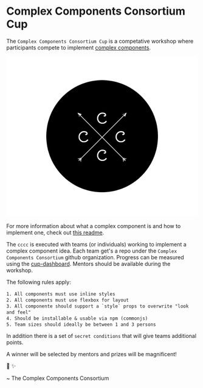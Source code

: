 # Complex Components Consortium Cup

The `Complex Components Consortium Cup` is a competative workshop where participants compete to implement [complex components](https://github.com/complex-components/consortium#complex-components).

![Logo](cccc-logo.png)

For more information about what a complex component is and how to implement one, check out [this readme](https://github.com/complex-components/consortium).

The `cccc` is executed with teams (or individuals) working to implement a complex component idea.
Each team get's a repo under the `Complex Components Consortium` github organization.
Progress can be measured using the [cup-dashboard](https://github.com/complex-components/cup-dashboard).
Mentors should be available during the workshop.

The following rules apply:

```
1. All components must use inline styles
2. All components must use flexbox for layout
3. All componente should support a `style` props to overwrite "look and feel"
4. Should be installable & usable via npm (commonjs)
5. Team sizes should ideally be between 1 and 3 persons
```

In addition there is a set of `secret conditions` that will give teams additional points.

A winner will be selected by mentors and prizes will be magnificent!

:medal_sports: :sparkles:

~ The Complex Components Consortium
